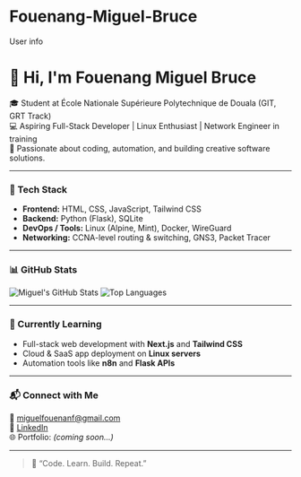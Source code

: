 # Fouenang-Miguel-Bruce
User info
# 👋 Hi, I'm Fouenang Miguel Bruce  

🎓 Student at École Nationale Supérieure Polytechnique de Douala (GIT, GRT Track)  
💻 Aspiring Full-Stack Developer | Linux Enthusiast | Network Engineer in training  
🚀 Passionate about coding, automation, and building creative software solutions.  

---

### 🧰 Tech Stack
- **Frontend:** HTML, CSS, JavaScript, Tailwind CSS  
- **Backend:** Python (Flask), SQLite  
- **DevOps / Tools:** Linux (Alpine, Mint), Docker, WireGuard  
- **Networking:** CCNA-level routing & switching, GNS3, Packet Tracer  

---

### 📊 GitHub Stats
![Miguel's GitHub Stats](https://github-readme-stats.vercel.app/api?username=Fouenang-Miguel-Bruce&show_icons=true&theme=tokyonight)
![Top Languages](https://github-readme-stats.vercel.app/api/top-langs/?username=Fouenang-Miguel-Bruce&layout=compact&theme=tokyonight)

---

### 🧠 Currently Learning
- Full-stack web development with **Next.js** and **Tailwind CSS**
- Cloud & SaaS app deployment on **Linux servers**
- Automation tools like **n8n** and **Flask APIs**

---

### 📬 Connect with Me
📧 [miguelfouenanf@gmail.com](mailto:miguelfouenanf@gmail.com)  
💼 [LinkedIn](https://linkedin.com/in/your-link-here)  
🌐 Portfolio: *(coming soon...)*

---

> 💬 “Code. Learn. Build. Repeat.”
